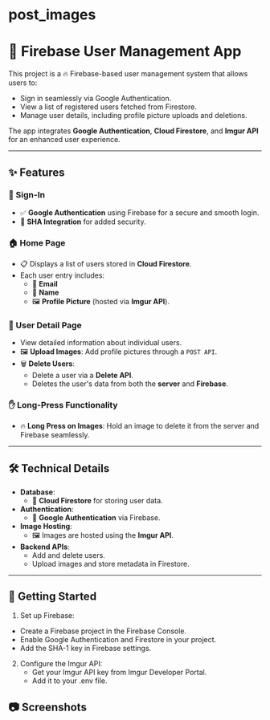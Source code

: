 # post_images

# 🚀 Firebase User Management App  

This project is a 🔥 Firebase-based user management system that allows users to:  
- Sign in seamlessly via Google Authentication.  
- View a list of registered users fetched from Firestore.  
- Manage user details, including profile picture uploads and deletions.  

The app integrates **Google Authentication**, **Cloud Firestore**, and **Imgur API** for an enhanced user experience.  

---

## ✨ Features  

### 🔑 Sign-In  
- ✅ **Google Authentication** using Firebase for a secure and smooth login.  
- 🔐 **SHA Integration** for added security.  

### 🏠 Home Page  
- 📋 Displays a list of users stored in **Cloud Firestore**.  
- Each user entry includes:  
  - 📧 **Email**  
  - 👤 **Name**  
  - 🖼️ **Profile Picture** (hosted via **Imgur API**).  

### 👤 User Detail Page  
- View detailed information about individual users.  
- 🖼️ **Upload Images**: Add profile pictures through a `POST API`.  
- 🗑️ **Delete Users**:
  - Delete a user via a **Delete API**.  
  - Deletes the user's data from both the **server** and **Firebase**.  

### ✋ Long-Press Functionality  
- 🔥 **Long Press on Images**: Hold an image to delete it from the server and Firebase seamlessly.

---

## 🛠️ Technical Details  

- **Database**:  
  - 🔗 **Cloud Firestore** for storing user data.  
- **Authentication**:  
  - 🔐 **Google Authentication** via Firebase.  
- **Image Hosting**:  
  - 🖼️ Images are hosted using the **Imgur API**.  
- **Backend APIs**:  
  - Add and delete users.  
  - Upload images and store metadata in Firestore.  

---

## 🚀 Getting Started  

1. Set up Firebase:
  - Create a Firebase project in the Firebase Console.
  - Enable Google Authentication and Firestore in your project.
  - Add the SHA-1 key in Firebase settings.
    
2. Configure the Imgur API:
   - Get your Imgur API key from Imgur Developer Portal.
   - Add it to your .env file.

## 📷 Screenshots

